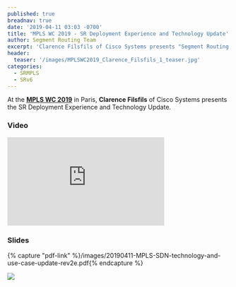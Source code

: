 ```yaml
---
published: true
breadnav: true
date: '2019-04-11 03:03 -0700'
title: 'MPLS WC 2019 - SR Deployment Experience and Technology Update'
author: Segment Routing Team
excerpt: 'Clarence Filsfils of Cisco Systems presents "Segment Routing Deployment Experience and Technology Update"'
header:
  teaser: '/images/MPLSWC2019_Clarence_Filsfils_1_teaser.jpg'
categories:
  - SRMPLS
  - SRv6
---
```


At the [**MPLS WC 2019**](<https://www.uppersideconferences.com/mpls-sdn-nfv/mplswc2019_agenda_day_02_01.html>) in Paris, 
**Clarence Filsfils** of Cisco Systems presents the SR Deployment Experience and Technology Update.

### Video

<iframe width="355" height="200" src="https://www.youtube.com/embed/RrUwQTxsr4Y" frameborder="0" allowfullscreen></iframe>

### Slides

{% capture "pdf-link" %}/images/20190411-MPLS-SDN-technology-and-use-case-update-rev2e.pdf{% endcapture %}
<script src="{{ '/assets/js/pdfobject.min.js' | relative_url }}"></script>
<div class="fitvidsignore" id="pdf"></div>
<script>PDFObject.embed(" {{ pdf-link }} ", "#pdf", {height: "21.5em", width: "31.3em"});</script>

<img src="/images/MPLSWC2019_Clarence_Filsfils_1.jpg">
